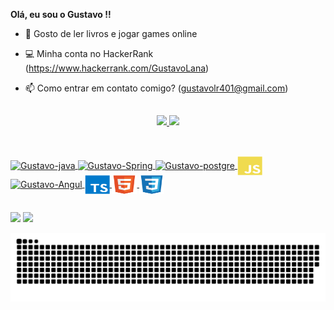 **Olá, eu sou o Gustavo !!**

- 📖 Gosto de ler livros e jogar games online 
- 💻 Minha conta no HackerRank (https://www.hackerrank.com/GustavoLana)
- 📫 Como entrar em contato comigo? (gustavolr401@gmail.com)

  ##
  
<div align="center">
  <a href="https://github.com/GuuhLana">
  <img height="180em" src="https://github-readme-stats.vercel.app/api?username=GuuhLana&show_icons=true&theme=merko&include_all_commits=true&count_private=true"/>
  <img height="180em" src="https://github-readme-stats.vercel.app/api/top-langs/?username=GuuhLana&layout=compact&langs_count=6&theme=merko"/>
</div>


   
  
  
  ##
  
  <div style="display: inline_block"><br>
  <img align="center" alt="Gustavo-java" height="30" width="40"src="https://cdn.jsdelivr.net/gh/devicons/devicon/icons/java/java-original.svg" />
  <img align="center" alt="Gustavo-Spring" height="30" width="40"src="https://cdn.jsdelivr.net/gh/devicons/devicon/icons/spring/spring-original.svg" />
  <img align="center" alt="Gustavo-postgre" height="30" width="40"src="https://cdn.jsdelivr.net/gh/devicons/devicon/icons/postgresql/postgresql-original.svg" />
  <img align="center" alt="Gustavo-Js" height="30" width="40" src="https://raw.githubusercontent.com/devicons/devicon/master/icons/javascript/javascript-plain.svg">
  <img align="center" alt="Gustavo-Angul" height="30" width="40"src="https://cdn.jsdelivr.net/gh/devicons/devicon/icons/angularjs/angularjs-original.svg"/>  
  <img align="center" alt="Gustavo-Ts" height="30" width="40" src="https://raw.githubusercontent.com/devicons/devicon/master/icons/typescript/typescript-plain.svg">
  <img align="center" alt="Gustavo-HTML" height="30" width="40" src="https://raw.githubusercontent.com/devicons/devicon/master/icons/html5/html5-original.svg">
  <img align="center" alt="Gustavo-CSS" height="30" width="40" src="https://raw.githubusercontent.com/devicons/devicon/master/icons/css3/css3-original.svg">
</div>
  
  ##
  
<div> 
  <a href = "mailto:gustavolr401@gmail.com"><img src="https://img.shields.io/badge/-Gmail-%23333?style=for-the-badge&logo=gmail&logoColor=blue" target="_blank"></a>
  <a href="https://www.linkedin.com/in/gustavo-lana-86aa191a3/" target="_blank"><img src="https://img.shields.io/badge/-LinkedIn-%230077B5?style=for-the-badge&logo=linkedin&logoColor=white" target="_blank"></a> 
  
 ![Snake animation](https://github.com/GuuhLana/GuuhLana/blob/output/github-contribution-grid-snake.svg)
 
</div>
